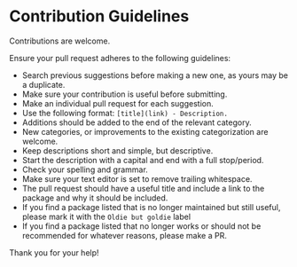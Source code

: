 # Contribution Guidelines

Contributions are welcome.

Ensure your pull request adheres to the following guidelines:

- Search previous suggestions before making a new one, as yours may be a duplicate.
- Make sure your contribution is useful before submitting.
- Make an individual pull request for each suggestion.
- Use the following format: `[title](link) - Description.`
- Additions should be added to the end of the relevant category.
- New categories, or improvements to the existing categorization are welcome.
- Keep descriptions short and simple, but descriptive.
- Start the description with a capital and end with a full stop/period.
- Check your spelling and grammar.
- Make sure your text editor is set to remove trailing whitespace.
- The pull request should have a useful title and include a link to the package and why it should be included.
- If you find a package listed that is no longer maintained but still useful, please mark it with the `Oldie but goldie` label
- If you find a package listed that no longer works or should not be recommended for whatever reasons, please make a PR.

Thank you for your help!